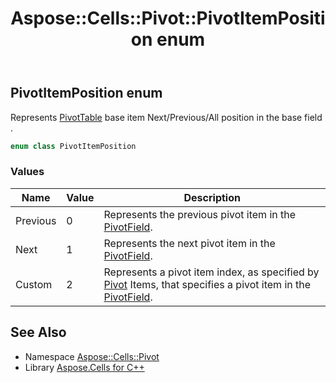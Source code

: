 ﻿---
title: Aspose::Cells::Pivot::PivotItemPosition enum
linktitle: PivotItemPosition
second_title: Aspose.Cells for C++ API Reference
description: 'Aspose::Cells::Pivot::PivotItemPosition enum. Represents PivotTable base item Next/Previous/All position in the base field  in C++.'
type: docs
weight: 3100
url: /cpp/aspose.cells.pivot/pivotitemposition/
---
## PivotItemPosition enum


Represents [PivotTable](../pivottable/) base item Next/Previous/All position in the base field .

```cpp
enum class PivotItemPosition
```

### Values

| Name | Value | Description |
| --- | --- | --- |
| Previous | 0 | Represents the previous pivot item in the [PivotField](../pivotfield/). |
| Next | 1 | Represents the next pivot item in the [PivotField](../pivotfield/). |
| Custom | 2 | Represents a pivot item index, as specified by [Pivot](../) Items, that specifies a pivot item in the [PivotField](../pivotfield/). |

## See Also

* Namespace [Aspose::Cells::Pivot](../)
* Library [Aspose.Cells for C++](../../)
